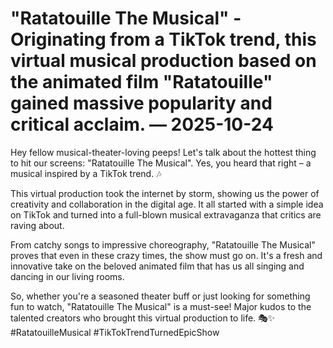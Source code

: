 # "Ratatouille The Musical" - Originating from a TikTok trend, this virtual musical production based on the animated film "Ratatouille" gained massive popularity and critical acclaim. — 2025-10-24

Hey fellow musical-theater-loving peeps! Let's talk about the hottest thing to hit our screens: "Ratatouille The Musical". Yes, you heard that right – a musical inspired by a TikTok trend. 🎶

This virtual production took the internet by storm, showing us the power of creativity and collaboration in the digital age. It all started with a simple idea on TikTok and turned into a full-blown musical extravaganza that critics are raving about.

From catchy songs to impressive choreography, "Ratatouille The Musical" proves that even in these crazy times, the show must go on. It's a fresh and innovative take on the beloved animated film that has us all singing and dancing in our living rooms.

So, whether you're a seasoned theater buff or just looking for something fun to watch, "Ratatouille The Musical" is a must-see! Major kudos to the talented creators who brought this virtual production to life. 🎭✨ #RatatouilleMusical #TikTokTrendTurnedEpicShow